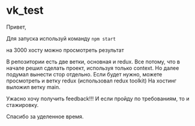 # vk_test
Привет,

Для запуска используй команду
 `npm start`

на 3000 хосту можно просмотреть результат

В репозитории есть две ветки, основная и redux. Все потому, что в начале решил сделать проект, используя только context.
Но далее подумал вынести стор отдельно. Если будет нужно, можете просмотреть и ветку redux (использовал redux toolkit)
На хостинг выложил ветку main.

Ужасно хочу получить feedback!!!
И если пройду по требованиям, то и стажировку.

Спасибо за уделенное время.


